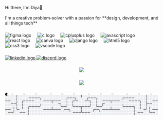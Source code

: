 <p align="left">Hi there, I'm Diya👋<br><br>I'm a creative problem-solver with a passion for **design, development, and all things tech**</p>


###

<div align="left">
  <img src="https://cdn.jsdelivr.net/gh/devicons/devicon/icons/figma/figma-original.svg" height="40" alt="figma logo"  />
  <img width="12" />
  <img src="https://cdn.jsdelivr.net/gh/devicons/devicon/icons/c/c-original.svg" height="40" alt="c logo"  />
  <img width="12" />
  <img src="https://cdn.jsdelivr.net/gh/devicons/devicon/icons/cplusplus/cplusplus-original.svg" height="40" alt="cplusplus logo"  />
  <img width="12" />
  <img src="https://cdn.jsdelivr.net/gh/devicons/devicon/icons/javascript/javascript-original.svg" height="40" alt="javascript logo"  />
  <img width="12" />
  <img src="https://cdn.jsdelivr.net/gh/devicons/devicon/icons/react/react-original.svg" height="40" alt="react logo"  />
  <img width="12" />
  <img src="https://cdn.jsdelivr.net/gh/devicons/devicon/icons/canva/canva-original.svg" height="40" alt="canva logo"  />
  <img width="12" />
  <img src="https://cdn.jsdelivr.net/gh/devicons/devicon/icons/django/django-plain.svg" height="40" alt="django logo"  />
  <img width="12" />
  <img src="https://cdn.jsdelivr.net/gh/devicons/devicon/icons/html5/html5-original.svg" height="40" alt="html5 logo"  />
  <img width="12" />
  <img src="https://cdn.jsdelivr.net/gh/devicons/devicon/icons/css3/css3-original.svg" height="40" alt="css3 logo"  />
  <img width="12" />
  <img src="https://cdn.jsdelivr.net/gh/devicons/devicon/icons/vscode/vscode-original.svg" height="40" alt="vscode logo"  />
</div>

###

<div align="left">
  <a href="https://www.linkedin.com/in/diya-sharma-84a5872b9/" target="_blank">
    <img src="https://raw.githubusercontent.com/maurodesouza/profile-readme-generator/master/src/assets/icons/social/linkedin/default.svg" width="52" height="40" alt="linkedin logo"  />
  </a>
  <a href="discordapp.com/users/734287479372382222" target="_blank">
    <img src="https://raw.githubusercontent.com/maurodesouza/profile-readme-generator/master/src/assets/icons/social/discord/default.svg" width="52" height="40" alt="discord logo"  />
  </a>
</div>

###

<div align="center">
  <img height="200" src="https://media1.tenor.com/m/A5RWQDxbE-cAAAAd/kenma.gif"  />
</div>

###

<div align="center">
  <img src="https://profile-counter.glitch.me/dizzcreet/count.svg?"  />
</div>
<div align="center">
  <canvas id="pacmanCanvas" width="600" height="100"></canvas>
</div>

<script>
  const contributions = [0, 0, 0, 0, 5, 2]; // Replace with real data
  const canvas = document.getElementById('pacmanCanvas');
  const ctx = canvas.getContext('2d');

  function draw() {
    // Draw dots
    contributions.forEach((count, i) => {
      for (let j = 0; j < count; j++) {
        ctx.beginPath();
        ctx.arc(50 + i * 100, 30 + j * 15, 5, 0, Math.PI * 2);
        ctx.fillStyle = '#26a641'; // GitHub green
        ctx.fill();
      }
    });

    // Draw Pacman
    ctx.beginPath();
    ctx.arc(50 + (contributions.length - 1) * 100, 50, 20, 0.2, 1.8 * Math.PI);
    ctx.lineTo(50 + (contributions.length - 1) * 100, 50);
    ctx.fillStyle = '#ffdf00';
    ctx.fill();
  }
  draw();
</script>

###

<picture>
  <source media="(prefers-color-scheme: dark)" srcset="https://raw.githubusercontent.com/dizzcreet/dizzcreet/output/pacman-contribution-graph-dark.svg">
  <source media="(prefers-color-scheme: light)" srcset="https://raw.githubusercontent.com/dizzcreet/dizzcreet/output/pacman-contribution-graph.svg">
  <img alt="pacman contribution graph" src="https://raw.githubusercontent.com/dizzcreet/dizzcreet/output/pacman-contribution-graph.svg">
</picture>

###
